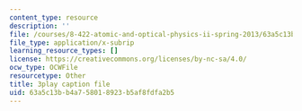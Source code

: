 ```yaml
---
content_type: resource
description: ''
file: /courses/8-422-atomic-and-optical-physics-ii-spring-2013/63a5c13bb4a758018923b5af8fdfa2b5_QE-9hHvOles.vtt
file_type: application/x-subrip
learning_resource_types: []
license: https://creativecommons.org/licenses/by-nc-sa/4.0/
ocw_type: OCWFile
resourcetype: Other
title: 3play caption file
uid: 63a5c13b-b4a7-5801-8923-b5af8fdfa2b5
---
```

